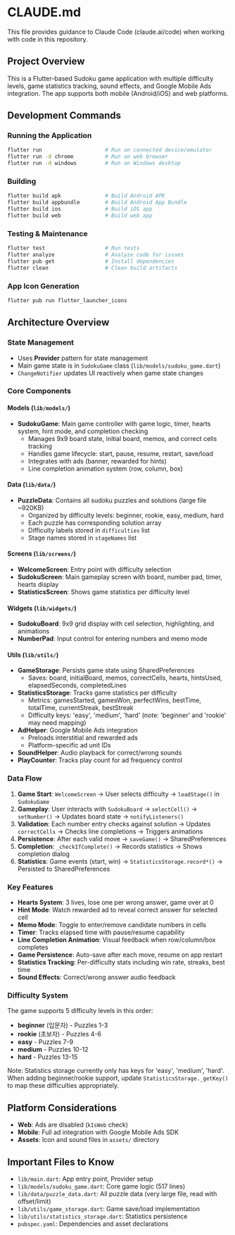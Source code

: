 # CLAUDE.md

This file provides guidance to Claude Code (claude.ai/code) when working with code in this repository.

## Project Overview

This is a Flutter-based Sudoku game application with multiple difficulty levels, game statistics tracking, sound effects, and Google Mobile Ads integration. The app supports both mobile (Android/iOS) and web platforms.

## Development Commands

### Running the Application
```bash
flutter run                    # Run on connected device/emulator
flutter run -d chrome          # Run on web browser
flutter run -d windows         # Run on Windows desktop
```

### Building
```bash
flutter build apk              # Build Android APK
flutter build appbundle        # Build Android App Bundle
flutter build ios              # Build iOS app
flutter build web              # Build web app
```

### Testing & Maintenance
```bash
flutter test                   # Run tests
flutter analyze                # Analyze code for issues
flutter pub get                # Install dependencies
flutter clean                  # Clean build artifacts
```

### App Icon Generation
```bash
flutter pub run flutter_launcher_icons
```

## Architecture Overview

### State Management
- Uses **Provider** pattern for state management
- Main game state is in `SudokuGame` class (`lib/models/sudoku_game.dart`)
- `ChangeNotifier` updates UI reactively when game state changes

### Core Components

#### Models (`lib/models/`)
- **SudokuGame**: Main game controller with game logic, timer, hearts system, hint mode, and completion checking
  - Manages 9x9 board state, initial board, memos, and correct cells tracking
  - Handles game lifecycle: start, pause, resume, restart, save/load
  - Integrates with ads (banner, rewarded for hints)
  - Line completion animation system (row, column, box)

#### Data (`lib/data/`)
- **PuzzleData**: Contains all sudoku puzzles and solutions (large file ~920KB)
  - Organized by difficulty levels: beginner, rookie, easy, medium, hard
  - Each puzzle has corresponding solution array
  - Difficulty labels stored in `difficulties` list
  - Stage names stored in `stageNames` list

#### Screens (`lib/screens/`)
- **WelcomeScreen**: Entry point with difficulty selection
- **SudokuScreen**: Main gameplay screen with board, number pad, timer, hearts display
- **StatisticsScreen**: Shows game statistics per difficulty level

#### Widgets (`lib/widgets/`)
- **SudokuBoard**: 9x9 grid display with cell selection, highlighting, and animations
- **NumberPad**: Input control for entering numbers and memo mode

#### Utils (`lib/utils/`)
- **GameStorage**: Persists game state using SharedPreferences
  - Saves: board, initialBoard, memos, correctCells, hearts, hintsUsed, elapsedSeconds, completedLines
- **StatisticsStorage**: Tracks game statistics per difficulty
  - Metrics: gamesStarted, gamesWon, perfectWins, bestTime, totalTime, currentStreak, bestStreak
  - Difficulty keys: 'easy', 'medium', 'hard' (note: 'beginner' and 'rookie' may need mapping)
- **AdHelper**: Google Mobile Ads integration
  - Preloads interstitial and rewarded ads
  - Platform-specific ad unit IDs
- **SoundHelper**: Audio playback for correct/wrong sounds
- **PlayCounter**: Tracks play count for ad frequency control

### Data Flow

1. **Game Start**: `WelcomeScreen` → User selects difficulty → `loadStage()` in `SudokuGame`
2. **Gameplay**: User interacts with `SudokuBoard` → `selectCell()` → `setNumber()` → Updates board state → `notifyListeners()`
3. **Validation**: Each number entry checks against solution → Updates `correctCells` → Checks line completions → Triggers animations
4. **Persistence**: After each valid move → `saveGame()` → SharedPreferences
5. **Completion**: `_checkIfComplete()` → Records statistics → Shows completion dialog
6. **Statistics**: Game events (start, win) → `StatisticsStorage.record*()` → Persisted to SharedPreferences

### Key Features

- **Hearts System**: 3 lives, lose one per wrong answer, game over at 0
- **Hint Mode**: Watch rewarded ad to reveal correct answer for selected cell
- **Memo Mode**: Toggle to enter/remove candidate numbers in cells
- **Timer**: Tracks elapsed time with pause/resume capability
- **Line Completion Animation**: Visual feedback when row/column/box completes
- **Game Persistence**: Auto-save after each move, resume on app restart
- **Statistics Tracking**: Per-difficulty stats including win rate, streaks, best time
- **Sound Effects**: Correct/wrong answer audio feedback

### Difficulty System

The game supports 5 difficulty levels in this order:
- **beginner** (입문자) - Puzzles 1-3
- **rookie** (초보자) - Puzzles 4-6
- **easy** - Puzzles 7-9
- **medium** - Puzzles 10-12
- **hard** - Puzzles 13-15

Note: Statistics storage currently only has keys for 'easy', 'medium', 'hard'. When adding beginner/rookie support, update `StatisticsStorage._getKey()` to map these difficulties appropriately.

## Platform Considerations

- **Web**: Ads are disabled (`kIsWeb` check)
- **Mobile**: Full ad integration with Google Mobile Ads SDK
- **Assets**: Icon and sound files in `assets/` directory

## Important Files to Know

- `lib/main.dart`: App entry point, Provider setup
- `lib/models/sudoku_game.dart`: Core game logic (517 lines)
- `lib/data/puzzle_data.dart`: All puzzle data (very large file, read with offset/limit)
- `lib/utils/game_storage.dart`: Game save/load implementation
- `lib/utils/statistics_storage.dart`: Statistics persistence
- `pubspec.yaml`: Dependencies and asset declarations
